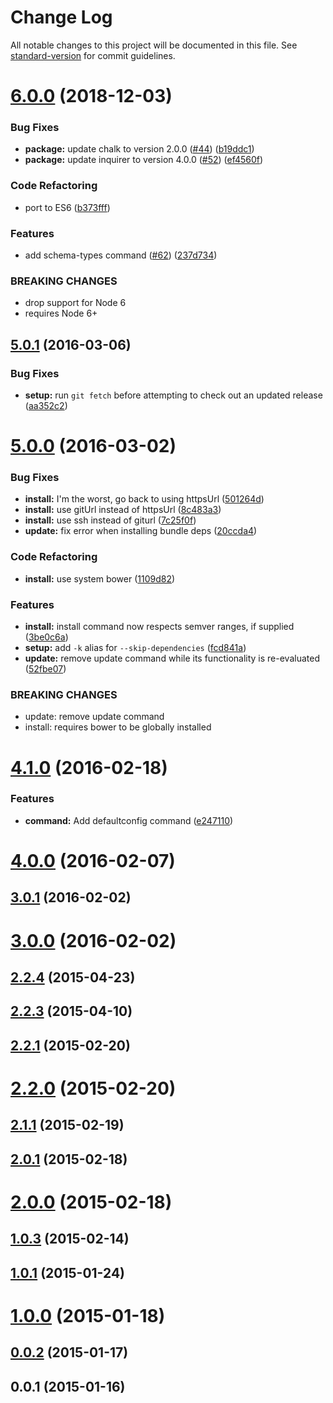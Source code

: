 # Change Log

All notable changes to this project will be documented in this file. See [standard-version](https://github.com/conventional-changelog/standard-version) for commit guidelines.

<a name="6.0.0"></a>
# [6.0.0](https://github.com/nodecg/nodecg-cli/compare/v5.0.1...v6.0.0) (2018-12-03)


### Bug Fixes

* **package:** update chalk to version 2.0.0 ([#44](https://github.com/nodecg/nodecg-cli/issues/44)) ([b19ddc1](https://github.com/nodecg/nodecg-cli/commit/b19ddc1))
* **package:** update inquirer to version 4.0.0 ([#52](https://github.com/nodecg/nodecg-cli/issues/52)) ([ef4560f](https://github.com/nodecg/nodecg-cli/commit/ef4560f))


### Code Refactoring

* port to ES6 ([b373fff](https://github.com/nodecg/nodecg-cli/commit/b373fff))


### Features

* add schema-types command ([#62](https://github.com/nodecg/nodecg-cli/issues/62)) ([237d734](https://github.com/nodecg/nodecg-cli/commit/237d734))


### BREAKING CHANGES

* drop support for Node 6
* requires Node 6+



<a name="5.0.1"></a>
## [5.0.1](https://github.com/nodecg/nodecg-cli/compare/v5.0.0...v5.0.1) (2016-03-06)


### Bug Fixes

* **setup:** run `git fetch` before attempting to check out an updated release ([aa352c2](https://github.com/nodecg/nodecg-cli/commit/aa352c2))



<a name="5.0.0"></a>
# [5.0.0](https://github.com/nodecg/nodecg-cli/compare/v4.1.0...v5.0.0) (2016-03-02)


### Bug Fixes

* **install:** I'm the worst, go back to using httpsUrl ([501264d](https://github.com/nodecg/nodecg-cli/commit/501264d))
* **install:** use gitUrl instead of httpsUrl ([8c483a3](https://github.com/nodecg/nodecg-cli/commit/8c483a3))
* **install:** use ssh instead of giturl ([7c25f0f](https://github.com/nodecg/nodecg-cli/commit/7c25f0f))
* **update:** fix error when installing bundle deps ([20ccda4](https://github.com/nodecg/nodecg-cli/commit/20ccda4))

### Code Refactoring

* **install:** use system bower ([1109d82](https://github.com/nodecg/nodecg-cli/commit/1109d82))

### Features

* **install:** install command now respects semver ranges, if supplied ([3be0c6a](https://github.com/nodecg/nodecg-cli/commit/3be0c6a))
* **setup:** add `-k` alias for `--skip-dependencies` ([fcd841a](https://github.com/nodecg/nodecg-cli/commit/fcd841a))
* **update:** remove update command while its functionality is re-evaluated ([52fbe07](https://github.com/nodecg/nodecg-cli/commit/52fbe07))


### BREAKING CHANGES

* update: remove update command
* install: requires bower to be globally installed



<a name="4.1.0"></a>
# [4.1.0](https://github.com/nodecg/nodecg-cli/compare/v4.0.0...v4.1.0) (2016-02-18)


### Features

* **command:** Add defaultconfig command ([e247110](https://github.com/nodecg/nodecg-cli/commit/e247110))



<a name="4.0.0"></a>
# [4.0.0](https://github.com/nodecg/nodecg-cli/compare/v3.0.1...v4.0.0) (2016-02-07)




<a name="3.0.1"></a>
## [3.0.1](https://github.com/nodecg/nodecg-cli/compare/v3.0.0...v3.0.1) (2016-02-02)




<a name="3.0.0"></a>
# [3.0.0](https://github.com/nodecg/nodecg-cli/compare/v2.2.4...v3.0.0) (2016-02-02)




<a name="2.2.4"></a>
## [2.2.4](https://github.com/nodecg/nodecg-cli/compare/v2.2.3...v2.2.4) (2015-04-23)




<a name="2.2.3"></a>
## [2.2.3](https://github.com/nodecg/nodecg-cli/compare/v2.2.1...v2.2.3) (2015-04-10)




<a name="2.2.1"></a>
## [2.2.1](https://github.com/nodecg/nodecg-cli/compare/v2.2.0...v2.2.1) (2015-02-20)




<a name="2.2.0"></a>
# [2.2.0](https://github.com/nodecg/nodecg-cli/compare/v2.1.1...v2.2.0) (2015-02-20)




<a name="2.1.1"></a>
## [2.1.1](https://github.com/nodecg/nodecg-cli/compare/v2.1.0...v2.1.1) (2015-02-19)




<a name="2.0.1"></a>
## [2.0.1](https://github.com/nodecg/nodecg-cli/compare/v2.0.0...v2.0.1) (2015-02-18)




<a name="2.0.0"></a>
# [2.0.0](https://github.com/nodecg/nodecg-cli/compare/v1.0.3...v2.0.0) (2015-02-18)




<a name="1.0.3"></a>
## [1.0.3](https://github.com/nodecg/nodecg-cli/compare/v1.0.1...v1.0.3) (2015-02-14)




<a name="1.0.1"></a>
## [1.0.1](https://github.com/nodecg/nodecg-cli/compare/v1.0.0...v1.0.1) (2015-01-24)




<a name="1.0.0"></a>
# [1.0.0](https://github.com/nodecg/nodecg-cli/compare/v0.0.2...v1.0.0) (2015-01-18)




<a name="0.0.2"></a>
## [0.0.2](https://github.com/nodecg/nodecg-cli/compare/v0.0.1...v0.0.2) (2015-01-17)




<a name="0.0.1"></a>
## 0.0.1 (2015-01-16)
